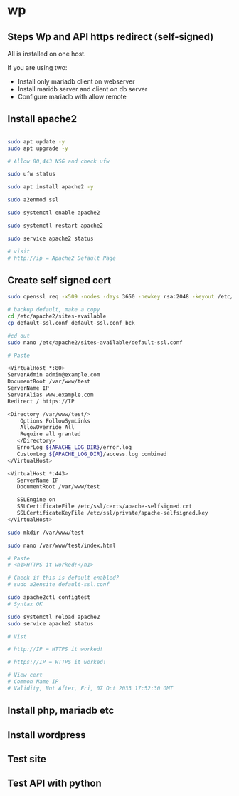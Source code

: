 # wp

## Steps Wp and API https redirect (self-signed)

All is installed on one host.

If you are using two:
* Install only mariadb client on webserver
* Install maridb server and client on db server
* Configure mariadb with allow remote

## Install apache2

```bash

sudo apt update -y
sudo apt upgrade -y

# Allow 80,443 NSG and check ufw

sudo ufw status

sudo apt install apache2 -y

sudo a2enmod ssl

sudo systemctl enable apache2

sudo systemctl restart apache2

sudo service apache2 status

# visit
# http://ip = Apache2 Default Page

```

## Create self signed cert

```bash
sudo openssl req -x509 -nodes -days 3650 -newkey rsa:2048 -keyout /etc/ssl/private/apache-selfsigned.key -out /etc/ssl/certs/apache-selfsigned.crt

# backup default, make a copy
cd /etc/apache2/sites-available
cp default-ssl.conf default-ssl.conf_bck

#cd out
sudo nano /etc/apache2/sites-available/default-ssl.conf

# Paste

<VirtualHost *:80>
ServerAdmin admin@example.com
DocumentRoot /var/www/test
ServerName IP
ServerAlias www.example.com
Redirect / https://IP

<Directory /var/www/test/>
    Options FollowSymLinks
    AllowOverride All
    Require all granted
   </Directory>
   ErrorLog ${APACHE_LOG_DIR}/error.log
   CustomLog ${APACHE_LOG_DIR}/access.log combined
</VirtualHost>

<VirtualHost *:443>
   ServerName IP
   DocumentRoot /var/www/test

   SSLEngine on
   SSLCertificateFile /etc/ssl/certs/apache-selfsigned.crt
   SSLCertificateKeyFile /etc/ssl/private/apache-selfsigned.key
</VirtualHost>

sudo mkdir /var/www/test

sudo nano /var/www/test/index.html

# Paste
# <h1>HTTPS it worked!</h1>

# Check if this is default enabled?
# sudo a2ensite default-ssl.conf

sudo apache2ctl configtest
# Syntax OK

sudo systemctl reload apache2
sudo service apache2 status

# Vist

# http://IP = HTTPS it worked!

# https://IP = HTTPS it worked!

# View cert
# Common Name IP
# Validity, Not After, Fri, 07 Oct 2033 17:52:30 GMT


```

## Install php, mariadb etc

## Install wordpress

## Test site

## Test API with python



